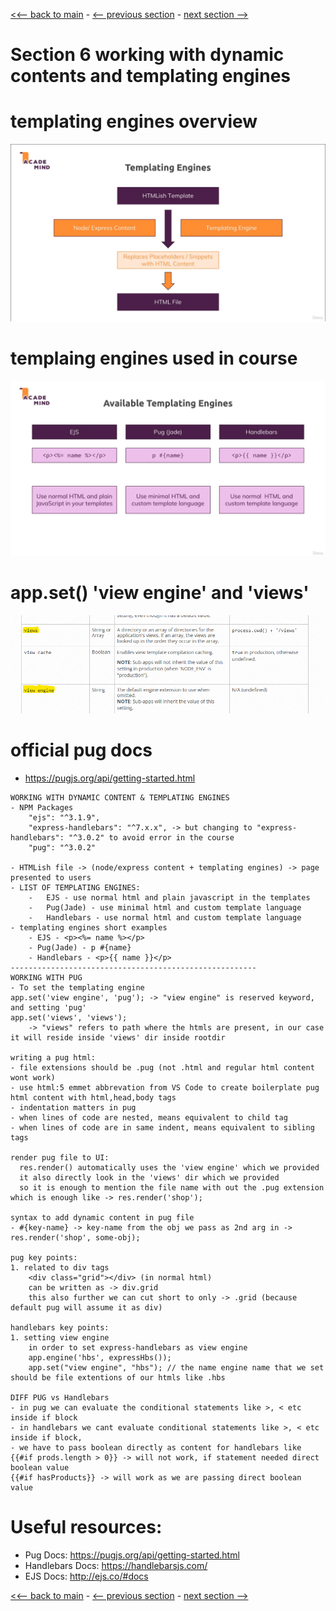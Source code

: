 [<<-- back to main](../../README.md) - [<-- previous section](../section%205%20working%20with%20express.js/section5-notes.md) - [next section -->](../../README.md)

# Section 6 working with dynamic contents and templating engines

# templating engines overview
![Alt text](templating-engines-overview.png)

# templaing engines used in course
![Alt text](templating-engines-used.png)

# app.set() 'view engine' and 'views'
![Alt text](set-view-engine-and-views.png)

# official pug docs
- https://pugjs.org/api/getting-started.html

```
WORKING WITH DYNAMIC CONTENT & TEMPLATING ENGINES
- NPM Packages
    "ejs": "^3.1.9",
    "express-handlebars": "^7.x.x", -> but changing to "express-handlebars": "^3.0.2" to avoid error in the course
    "pug": "^3.0.2"

- HTMLish file -> (node/express content + templating engines) -> page presented to users
- LIST OF TEMPLATING ENGINES:
    -   EJS - use normal html and plain javascript in the templates
    -   Pug(Jade) - use minimal html and custom template language
    -   Handlebars - use normal html and custom template language
- templating engines short examples
    - EJS - <p><%= name %></p>
    - Pug(Jade) - p #{name}
    - Handlebars - <p>{{ name }}</p>
-------------------------------------------------------
WORKING WITH PUG
- To set the templating engine
app.set('view engine', 'pug'); -> "view engine" is reserved keyword, and setting 'pug'
app.set('views', 'views'); 
    -> "views" refers to path where the htmls are present, in our case it will reside inside 'views' dir inside rootdir

writing a pug html:
- file extensions should be .pug (not .html and regular html content wont work)
- use html:5 emmet abbrevation from VS Code to create boilerplate pug html content with html,head,body tags
- indentation matters in pug
- when lines of code are nested, means equivalent to child tag 
- when lines of code are in same indent, means equivalent to sibling tags

render pug file to UI:
  res.render() automatically uses the 'view engine' which we provided
  it also directly look in the 'views' dir which we provided
  so it is enough to mention the file name with out the .pug extension which is enough like -> res.render('shop');  

syntax to add dynamic content in pug file
- #{key-name} -> key-name from the obj we pass as 2nd arg in -> res.render('shop', some-obj);

pug key points:
1. related to div tags
    <div class="grid"></div> (in normal html)
    can be written as -> div.grid 
    this also further we can cut short to only -> .grid (because default pug will assume it as div)

handlebars key points:
1. setting view engine
    in order to set express-handlebars as view engine
    app.engine('hbs', expressHbs());
    app.set("view engine", "hbs"); // the name engine name that we set should be file extentions of our htmls like .hbs

DIFF PUG vs Handlebars
- in pug we can evaluate the conditional statements like >, < etc inside if block
- in handlebars we cant evaluate conditional statements like >, < etc inside if block,
- we have to pass boolean directly as content for handlebars like
{{#if prods.length > 0}} -> will not work, if statement needed direct boolean value
{{#if hasProducts}} -> will work as we are passing direct boolean value

```

# Useful resources:
- Pug Docs: https://pugjs.org/api/getting-started.html
- Handlebars Docs: https://handlebarsjs.com/
- EJS Docs: http://ejs.co/#docs

[<<-- back to main](../../README.md) - [<-- previous section](../section%205%20working%20with%20express.js/section5-notes.md) - [next section -->](../../README.md)
